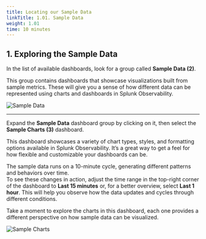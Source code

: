```yaml
---
title: Locating our Sample Data
linkTitle: 1.01. Sample Data
weight: 1.01
time: 10 minutes
---
```


## 1. Exploring the Sample Data

In the list of available dashboards, look for a group called **Sample Data (2)**.

This group contains dashboards that showcase visualizations built from sample metrics. These will give you a sense of how different data can be represented using charts and dashboards in Splunk Observability.

![Sample Data](../../images/sample-data.png)

---

Expand the **Sample Data** dashboard group by clicking on it, then select the **Sample Charts (3)** dashboard.

This dashboard showcases a variety of chart types, styles, and formatting options available in Splunk Observability. It’s a great way to get a feel for how flexible and customizable your dashboards can be.

The sample data runs on a 10-minute cycle, generating different patterns and behaviors over time.  
To see these changes in action, adjust the time range in the top-right corner of the dashboard to **Last 15 minutes** or, for a better overview, select **Last 1 hour**. This will help you observe how the data updates and cycles through different conditions.

Take a moment to explore the charts in this dashboard, each one provides a different perspective on how sample data can be visualized.

![Sample Charts](../../images/sample-charts.png)
